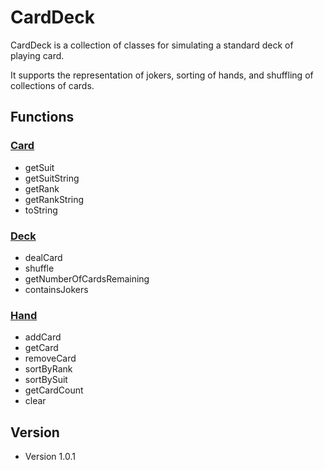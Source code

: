 # CardDeck
CardDeck is a collection of classes for simulating a standard deck of playing card.

It supports the representation of jokers, sorting of hands, and shuffling of collections of cards.
## Functions

### [Card](https://github.com/maw101/CardDeck/blob/master/src/cardpack/Card.java)
* getSuit
* getSuitString
* getRank
* getRankString
* toString

### [Deck](https://github.com/maw101/CardDeck/blob/master/src/cardpack/Deck.java)
* dealCard
* shuffle
* getNumberOfCardsRemaining
* containsJokers

### [Hand](https://github.com/maw101/CardDeck/blob/master/src/cardpack/Hand.java)
* addCard
* getCard
* removeCard
* sortByRank
* sortBySuit
* getCardCount
* clear

## Version 
* Version 1.0.1
